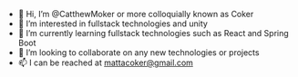 - 👋 Hi, I’m @CatthewMoker or more colloquially known as Coker
- 👀 I’m interested in fullstack technologies and unity
- 🌱 I’m currently learning fullstack technologies such as React and Spring Boot
- 💞️ I’m looking to collaborate on any new technologies or projects
- 📫 I can be reached at mattacoker@gmail.com

<!---
CatthewMoker/CatthewMoker is a ✨ special ✨ repository because its `README.md` (this file) appears on your GitHub profile.
You can click the Preview link to take a look at your changes.
--->
